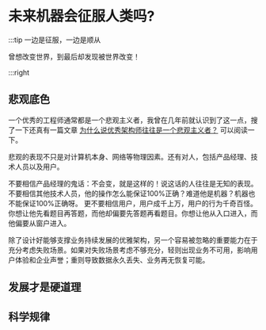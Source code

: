 # 未来机器会征服人类吗?

:::tip 一边是征服，一边是顺从

曾想改变世界，到最后却发现被世界改变！

:::right

## 悲观底色

一个优秀的工程师通常都是一个悲观主义者，我曾在几年前就认识到了这一点，搜了一下还真有一篇文章 [为什么说优秀架构师往往是一个悲观主义者？](https://zhoupeipei.blog.csdn.net/article/details/109490992) 
可以阅读一下。

悲观的表现不只是对计算机本身、网络等物理因素。还有对人，包括产品经理、技术人员以及用户。

不要相信产品经理的鬼话：不会变，就是这样的！说这话的人往往是无知的表现。
不要相信其他技术人员，他的操作怎么能保证100%正确？难道他是机器？机器也不能保证100%正确呀。
更不要相信用户，用户成千上万，用户的行为千奇百怪。你想让他先看题目再答题，而他却偏要先答题再看题目。你想让他从入口进入，而他偏要从窗户进入。


除了设计好能够支撑业务持续发展的优雅架构，另一个容易被忽略的重要能力在于充分考虑失败场景。如果对失败场景考虑不够充分，轻则出现业务不可用，影响用户体验和企业声誉；重则导致数据永久丢失、业务再无恢复可能。


## 发展才是硬道理


## 科学规律
